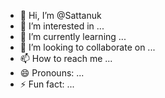 - 👋 Hi, I’m @Sattanuk
- 👀 I’m interested in ...
- 🌱 I’m currently learning ...
- 💞️ I’m looking to collaborate on ...
- 📫 How to reach me ...
- 😄 Pronouns: ...
- ⚡ Fun fact: ...

<!---
Sattanuk/Sattanuk is a ✨ special ✨ repository because its `README.md` (this file) appears on your GitHub profile.
You can click the Preview link to take a look at your changes.
--->
